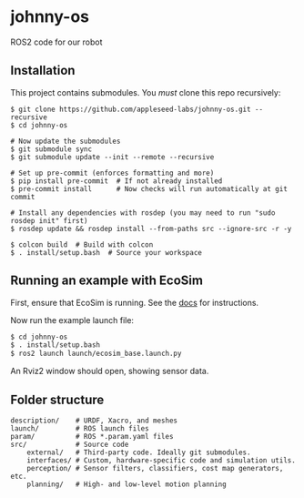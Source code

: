 # johnny-os
ROS2 code for our robot

## Installation

This project contains submodules. You *must* clone this repo recursively:

```
$ git clone https://github.com/appleseed-labs/johnny-os.git --recursive
$ cd johnny-os

# Now update the submodules
$ git submodule sync
$ git submodule update --init --remote --recursive

# Set up pre-commit (enforces formatting and more)
$ pip install pre-commit  # If not already installed
$ pre-commit install      # Now checks will run automatically at git commit

# Install any dependencies with rosdep (you may need to run "sudo rosdep init" first)
$ rosdep update && rosdep install --from-paths src --ignore-src -r -y

$ colcon build  # Build with colcon
$ . install/setup.bash  # Source your workspace
```

## Running an example with EcoSim
First, ensure that EcoSim is running. See the [docs](https://wheitman.github.io/ecosim/) for instructions.

Now run the example launch file:

```bash
$ cd johnny-os
$ . install/setup.bash
$ ros2 launch launch/ecosim_base.launch.py
```

An Rviz2 window should open, showing sensor data.

## Folder structure

```
description/    # URDF, Xacro, and meshes
launch/         # ROS launch files
param/          # ROS *.param.yaml files
src/            # Source code
    external/   # Third-party code. Ideally git submodules.
    interfaces/ # Custom, hardware-specific code and simulation utils.
    perception/ # Sensor filters, classifiers, cost map generators, etc.
    planning/   # High- and low-level motion planning
```
